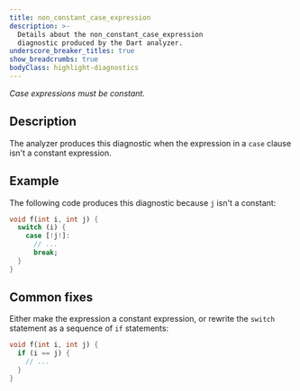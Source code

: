 ```yaml
---
title: non_constant_case_expression
description: >-
  Details about the non_constant_case_expression
  diagnostic produced by the Dart analyzer.
underscore_breaker_titles: true
show_breadcrumbs: true
bodyClass: highlight-diagnostics
---
```


_Case expressions must be constant._

## Description

The analyzer produces this diagnostic when the expression in a `case`
clause isn't a constant expression.

## Example

The following code produces this diagnostic because `j` isn't a constant:

```dart
void f(int i, int j) {
  switch (i) {
    case [!j!]:
      // ...
      break;
  }
}
```

## Common fixes

Either make the expression a constant expression, or rewrite the `switch`
statement as a sequence of `if` statements:

```dart
void f(int i, int j) {
  if (i == j) {
    // ...
  }
}
```
